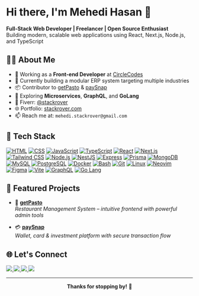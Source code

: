 <h1 align="left">Hi there, I'm Mehedi Hasan 👋</h1>

<p align="left">
  <b>Full-Stack Web Developer | Freelancer | Open Source Enthusiast</b><br/>
  Building modern, scalable web applications using React, Next.js, Node.js, and TypeScript
</p>

## 🧑‍💻 About Me

- 🔭 Working as a **Front-end Developer** at [CircleCodes](https://circlecodes.com)
- 🧠 Currently building a modular ERP system targeting multiple industries
- 📦 Contributor to [getPasto](https://codecanyon.net/item/getpasto-restaurant-management-system/48961483) & [paySnap](https://codecanyon.net/item/paysnap-wallet-system-with-card-investment/50173536)
- 🌱 Exploring **Microservices**, **GraphQL**, and **GoLang**
- 💼 Fiverr: [@stackrover](https://www.fiverr.com/stackrover)
- 🌐 Portfolio: [stackrover.com](https://stackrover.com)
- 📫 Reach me at: `mehedi.stackrover@gmail.com`

## 🚀 Tech Stack

<p align="left">
  <a href="https://developer.mozilla.org/docs/Web/HTML" target="_blank"><img src="https://skillicons.dev/icons?i=html" alt="HTML" /></a>
  <a href="https://developer.mozilla.org/docs/Web/CSS" target="_blank"><img src="https://skillicons.dev/icons?i=css" alt="CSS" /></a>
  <a href="https://developer.mozilla.org/docs/Web/JavaScript" target="_blank"><img src="https://skillicons.dev/icons?i=js" alt="JavaScript" /></a>
  <a href="https://www.typescriptlang.org/" target="_blank"><img src="https://skillicons.dev/icons?i=ts" alt="TypeScript" /></a>
  <a href="https://reactjs.org/" target="_blank"><img src="https://skillicons.dev/icons?i=react" alt="React" /></a>
  <a href="https://nextjs.org/" target="_blank"><img src="https://skillicons.dev/icons?i=nextjs" alt="Next.js" /></a>
  <a href="https://tailwindcss.com/" target="_blank"><img src="https://skillicons.dev/icons?i=tailwind&theme=light" alt="Tailwind CSS" /></a>
  <a href="https://nodejs.org/" target="_blank"><img src="https://skillicons.dev/icons?i=nodejs" alt="Node.js" /></a>
  <a href="https://nestjs.com/" target="_blank"><img src="https://skillicons.dev/icons?i=nestjs" alt="NestJS" /></a>
  <a href="https://expressjs.com/" target="_blank"><img src="https://skillicons.dev/icons?i=express" alt="Express" /></a>
  <a href="https://www.prisma.io/" target="_blank"><img src="https://skillicons.dev/icons?i=prisma" alt="Prisma" /></a>
  <a href="https://www.mongodb.com/" target="_blank"><img src="https://skillicons.dev/icons?i=mongodb" alt="MongoDB" /></a>
  <a href="https://www.mysql.com/" target="_blank"><img src="https://skillicons.dev/icons?i=mysql" alt="MySQL" /></a>
  <a href="https://www.postgresql.org/" target="_blank"><img src="https://skillicons.dev/icons?i=postgres" alt="PostgreSQL" /></a>
  <a href="https://www.docker.com/" target="_blank"><img src="https://skillicons.dev/icons?i=docker" alt="Docker" /></a>
  <a href="https://www.gnu.org/software/bash/" target="_blank"><img src="https://skillicons.dev/icons?i=bash" alt="Bash" /></a>
  <a href="https://git-scm.com/" target="_blank"><img src="https://skillicons.dev/icons?i=git" alt="Git" /></a>
  <a href="https://www.linux.org/" target="_blank"><img src="https://skillicons.dev/icons?i=linux&theme=light" alt="Linux" /></a>
  <a href="https://neovim.io/" target="_blank"><img src="https://skillicons.dev/icons?i=neovim" alt="Neovim" /></a>
  <a href="https://figma.com/" target="_blank"><img src="https://skillicons.dev/icons?i=figma" alt="Figma" /></a>
  <a href="https://vitejs.dev/" target="_blank"><img src="https://skillicons.dev/icons?i=vite" alt="Vite" /></a>
  <a href="https://graphql.org/" target="_blank"><img src="https://skillicons.dev/icons?i=graphql" alt="GraphQL" /></a>
  <a href="https://go.dev/" target="_blank"><img src="https://skillicons.dev/icons?i=go" alt="Go Lang" /></a>
</p>

## 📌 Featured Projects

- 🧾 **[getPasto](https://codecanyon.net/item/getpasto-restaurant-management-system/48961483)**  
  *Restaurant Management System – intuitive frontend with powerful admin tools*

- 💳 **[paySnap](https://codecanyon.net/item/paysnap-wallet-system-with-card-investment/50173536)**  
  *Wallet, card & investment platform with secure transaction flow*


## 🌐 Let's Connect

<p align="left">
  <a href="https://linkedin.com/in/stackrover">
    <img src="https://img.shields.io/badge/LinkedIn-0A66C2?style=for-the-badge&logo=linkedin&logoColor=white"/>
  </a>
  <a href="https://www.fiverr.com/stackrover">
    <img src="https://img.shields.io/badge/Fiverr-1DBF73?style=for-the-badge&logo=fiverr&logoColor=white"/>
  </a>
  <a href="https://twitter.com/stackrover">
    <img src="https://img.shields.io/badge/Twitter-1DA1F2?style=for-the-badge&logo=twitter&logoColor=white"/>
  </a>
  <a href="mailto:mehedi.stackrover@gmail.com">
    <img src="https://img.shields.io/badge/Email-D14836?style=for-the-badge&logo=gmail&logoColor=white"/>
  </a>
</p>

---

<p align="center"><b>Thanks for stopping by!</b> 🙏</p>




